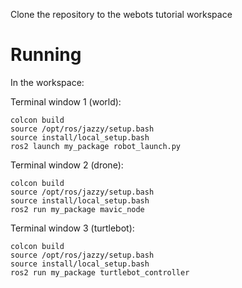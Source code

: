 Clone the repository to the webots tutorial workspace

# Running
In the workspace:


Terminal window 1 (world):
```
colcon build
source /opt/ros/jazzy/setup.bash
source install/local_setup.bash
ros2 launch my_package robot_launch.py
```

Terminal window 2 (drone):
```
colcon build
source /opt/ros/jazzy/setup.bash
source install/local_setup.bash
ros2 run my_package mavic_node
```

Terminal window 3 (turtlebot):
```
colcon build
source /opt/ros/jazzy/setup.bash
source install/local_setup.bash
ros2 run my_package turtlebot_controller
```

